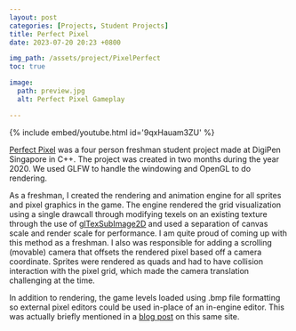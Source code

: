 ```yaml
---
layout: post
categories: [Projects, Student Projects]
title: Perfect Pixel
date: 2023-07-20 20:23 +0800

img_path: /assets/project/PixelPerfect
toc: true

image:
  path: preview.jpg
  alt: Perfect Pixel Gameplay

---
```


{% include embed/youtube.html id='9qxHauam3ZU' %}

[Perfect Pixel](https://games.digipen.edu/games/perfect-pixel) was a four person freshman student project made at DigiPen Singapore in C++. The project was created in two months during the year 2020. We used GLFW to handle the windowing and OpenGL to do rendering.

As a freshman, I created the rendering and animation engine for all sprites and pixel graphics in the game. The engine rendered the grid visualization using a single drawcall through modifying texels on an existing texture through the use of [glTexSubImage2D](https://registry.khronos.org/OpenGL-Refpages/gl4/html/glTexSubImage2D.xhtml) and used a separation of canvas scale and render scale for performance. I am quite proud of coming up with this method as a freshman. I also was responsible for adding a scrolling (movable) camera that offsets the rendered pixel based off a camera coordinate. Sprites were rendered as quads and had to have collision interaction with the pixel grid, which made the camera translation challenging at the time.

In addition to rendering, the game levels loaded using .bmp file formatting so external pixel editors could be used in-place of an in-engine editor. This was actually briefly mentioned in a [blog post](https://clementineaccount.github.io/posts/using-blender-to-edit-levels-in-my-3d-game-projects-instead-of-creating-a-level-editor/#using-paint-software-for-2d-level-editing) on this same site. 

